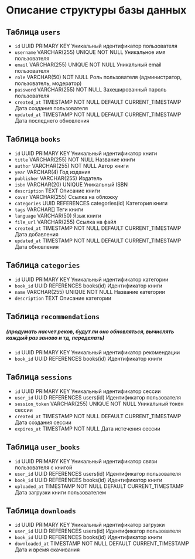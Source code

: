 
# Описание структуры базы данных

## Таблица `users`
- `id`              UUID PRIMARY KEY  Уникальный идентификатор пользователя
- `username`        VARCHAR(255) UNIQUE NOT NULL  Уникальное имя пользователя
- `email`           VARCHAR(255) UNIQUE NOT NULL  Уникальный email пользователя
- `role`            VARCHAR(50) NOT NULL  Роль пользователя (администратор, пользователь, модератор)
- `password`   VARCHAR(255) NOT NULL  Захешированный пароль пользователя
- `created_at`      TIMESTAMP NOT NULL DEFAULT CURRENT_TIMESTAMP  Дата создания пользователя
- `updated_at`      TIMESTAMP NOT NULL DEFAULT CURRENT_TIMESTAMP  Дата последнего обновления

## Таблица `books`
- `id`    UUID PRIMARY KEY  Уникальный идентификатор книги
- `title`    VARCHAR(255) NOT NULL  Название книги
- `author`    VARCHAR(255) NOT NULL  Автор книги
- `year`    VARCHAR(4)  Год издания
- `publisher`    VARCHAR(255)  Издатель
- `isbn`    VARCHAR(20) UNIQUE  Уникальный ISBN
- `description`    TEXT  Описание книги
- `cover`    VARCHAR(255)  Ссылка на обложку
- `categories`    UUID REFERENCES categories(id)  Категория книги
- `tags`    VARCHAR[]  Теги книги
- `language`    VARCHAR(50)  Язык книги
- `file_url`    VARCHAR(255)  Ссылка на файл
- `created_at`    TIMESTAMP NOT NULL DEFAULT CURRENT_TIMESTAMP  Дата добавления
- `updated_at`    TIMESTAMP NOT NULL DEFAULT CURRENT_TIMESTAMP  Дата обновления


## Таблица `categories`
- `id`    UUID PRIMARY KEY  Уникальный идентификатор категории
- `book_id` UUID REFERENCES books(id)  Идентификатор книги
- `name`    VARCHAR(255) UNIQUE NOT NULL  Название категории
- `description`    TEXT  Описание категории


## Таблица `recommendations`
##### (продумать насчет реков, будут ли оно обновляться, вычислять каждый раз заново и тд, переделать)
- `id` UUID PRIMARY KEY  Уникальный идентификатор рекомендации
- `book_id` UUID REFERENCES books(id)  Идентификатор книги

## Таблица `sessions`
- `id` UUID PRIMARY KEY  Уникальный идентификатор сессии
- `user_id` UUID REFERENCES users(id)  Идентификатор пользователя
- `session_token` VARCHAR(255) UNIQUE NOT NULL  Уникальный токен сессии
- `created_at` TIMESTAMP NOT NULL DEFAULT CURRENT_TIMESTAMP  Дата создания сессии
- `expires_at` TIMESTAMP NOT NULL  Дата истечения сессии

## Таблица `user_books`
- `id` UUID PRIMARY KEY  Уникальный идентификатор связи пользователя с книгой
- `user_id` UUID REFERENCES users(id)  Идентификатор пользователя
- `book_id` UUID REFERENCES books(id)  Идентификатор книги
- `uploaded_at` TIMESTAMP NOT NULL DEFAULT CURRENT_TIMESTAMP  Дата загрузки книги пользователем

## Таблица `downloads`
- `id` UUID PRIMARY KEY  Уникальный идентификатор загрузки
- `user_id` UUID REFERENCES users(id)  Идентификатор пользователя
- `book_id` UUID REFERENCES books(id)  Идентификатор книги
- `downloaded_at` TIMESTAMP NOT NULL DEFAULT CURRENT_TIMESTAMP  Дата и время скачивания
